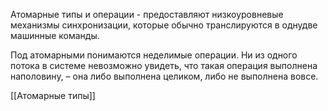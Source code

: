 Атомарные типы и операции - предоставляют низкоуровневые механизмы синхронизации, которые обычно транслируются в однудве машинные команды.

Под атомарными понимаются неделимые операции. Ни из одного потока в системе невозможно увидеть, что такая операция выполнена наполовину, – она либо выполнена целиком, либо не выполнена вовсе.

[[Атомарные типы]]